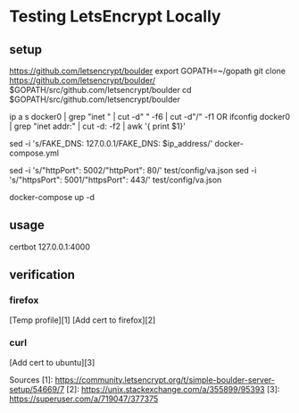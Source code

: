 # Testing LetsEncrypt Locally

## setup
https://github.com/letsencrypt/boulder
export GOPATH=~/gopath
git clone https://github.com/letsencrypt/boulder/ $GOPATH/src/github.com/letsencrypt/boulder
cd $GOPATH/src/github.com/letsencrypt/boulder

ip a s docker0 | grep "inet " | cut -d" " -f6 | cut -d"/" -f1
OR
ifconfig docker0 | grep "inet addr:" | cut -d: -f2 | awk '{ print $1}'

sed -i 's/FAKE_DNS: 127.0.0.1/FAKE_DNS: $ip_address/' docker-compose.yml

sed -i 's/"httpPort": 5002/"httpPort": 80/' test/config/va.json
sed -i 's/"httpsPort": 5001/"httpsPort": 443/' test/config/va.json

docker-compose up -d

## usage
certbot 127.0.0.1:4000

## verification

### firefox
[Temp profile][1] 
[Add cert to firefox][2]

### curl
[Add cert to ubuntu][3]



Sources
[1]: https://community.letsencrypt.org/t/simple-boulder-server-setup/54669/7
[2]: https://unix.stackexchange.com/a/355899/95393
[3]: https://superuser.com/a/719047/377375